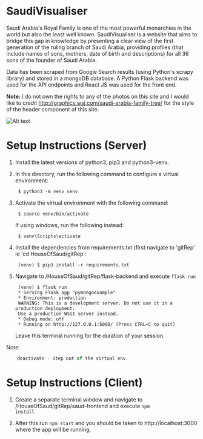 # SaudiVisualiser
 
Saudi Arabia's Royal Family is one of the most powerful monarchies in the world but also the least well known. SaudiVisualiser is a website that aims to bridge this gap in knowledge by presenting a clear view of the first generation of the ruling branch
of Saudi Arabia, providing profiles (that include names of sons, mothers, date of birth and descriptions) for all 36 sons of the founder of Saudi Arabia.

Data has been scraped from Google Search results (using Python's scrapy library)  and stored in a mongoDB database. A Python Flask backend was used for the API endpoints and React JS was used for the front end.

**Note:** I do not own the rights to any of the photos on this site and I would like to credit http://graphics.wsj.com/saudi-arabia-family-tree/ for the style of the header component of this site.

![Alt text](gitRep/30sec.gif)

# Setup Instructions (Server)

1. Install the latest versions of python3, pip3 and python3-venv.

2. In this directory, run the following command to configure a virtual environment:

        $ python3 -m venv venv

3. Activate the virtual environment with the following command:

        $ source venv/bin/activate

   If using windows, run the following instead:

        $ venv\Scripts\activate

4. Install the dependencies from requirements.txt (first navigate to 'gitRep' ie 'cd HouseOfSaud/gitRep':

        (venv) $ pip3 install -r requirements.txt

6. Navigate to /HouseOfSaud/gitRep/flask-backend  and execute <code>flask run</code>

        (venv) $ flask run
        * Serving Flask app "pymongoexample"
        * Environment: production
        WARNING: This is a development server. Do not use it in a production deployment.
        Use a production WSGI server instead.
        * Debug mode: off
        * Running on http://127.0.0.1:5000/ (Press CTRL+C to quit)
    
    Leave this terminal running for the duration of your session.

Note: 
```js
    deactivate - Step out of the virtual env.
```

# Setup Instructions (Client)

1. Create a separate terminal window and navigate to /HouseOfSaud/gitRep/saud-frontend and execute <code>npm install</code>

2. After this run <code>npm start</code> and you should be taken to http://localhost:3000 where the app will be running.

